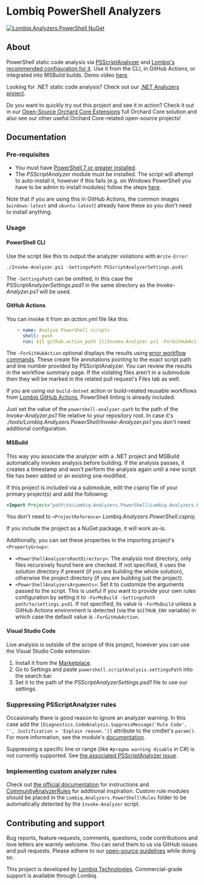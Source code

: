 # Lombiq PowerShell Analyzers

[![Lombiq.Analyzers.PowerShell NuGet](https://img.shields.io/nuget/v/Lombiq.Analyzers.PowerShell?label=Lombiq.Analyzers.PowerShell)](https://www.nuget.org/packages/Lombiq.Analyzers.PowerShell/)

## About

PowerShell static code analysis via [PSScriptAnalyzer](https://github.com/PowerShell/PSScriptAnalyzer) and [Lombiq's recommended configuration for it](Lombiq.Analyzers.PowerShell/PSScriptAnalyzerSettings.psd1). Use it from the CLI, in GitHub Actions, or integrated into MSBuild builds. Demo video [here](https://www.youtube.com/watch?v=GqUvneHxZ8g).

Looking for .NET static code analysis? Check out our [.NET Analyzers project](https://github.com/Lombiq/.NET-Analyzers).

Do you want to quickly try out this project and see it in action? Check it out in our [Open-Source Orchard Core Extensions](https://github.com/Lombiq/Open-Source-Orchard-Core-Extensions) full Orchard Core solution and also see our other useful Orchard Core-related open-source projects!

## Documentation

### Pre-requisites

- You must have [PowerShell 7 or greater installed](https://docs.microsoft.com/en-us/powershell/scripting/install/installing-powershell).
- The _PSScriptAnalyzer_ module must be installed. The script will attempt to auto-install it, however if this fails (e.g. on Windows PowerShell you have to be admin to install modules) follow the steps [here](https://docs.microsoft.com/en-us/powershell/utility-modules/psscriptanalyzer/overview?view=ps-modules#installing-psscriptanalyzer).

Note that if you are using this in GitHub Actions, the common images (`windows-latest` and `ubuntu-latest`) already have these so you don't need to install anything.

### Usage

#### PowerShell CLI

Use the script like this to output the analyzer violations with `Write-Error`:

```pwsh
./Invoke-Analyzer.ps1 -SettingsPath PSScriptAnalyzerSettings.psd1
```

The `-SettingsPath` can be omitted, in this case the _PSScriptAnalyzerSettings.psd1_ in the same directory as the _Invoke-Analyzer.ps1_ will be used.

#### GitHub Actions

You can invoke it from an _action.yml_ file like this:

```yaml
    - name: Analyze PowerShell scripts
      shell: pwsh
      run: ${{ github.action_path }}/Invoke-Analyzer.ps1 -ForGitHubAction
```

The `-ForGitHubAction` optional displays the results using [error workflow commands](https://docs.github.com/en/actions/using-workflows/workflow-commands-for-github-actions#setting-an-error-message). These create file annotations pointing to the exact script path and line number provided by PSScriptAnalyzer. You can review the results in the workflow summary page. If the violating files aren't in a submodule then they will be marked in the related pull request's Files tab as well.

If you are using our `build-dotnet` action or build-related reusable workflows from [Lombiq GitHub Actions](https://github.com/Lombiq/GitHub-Actions), PowerShell linting is already included.

Just set the value of the `powershell-analyzer-path` to the path of the _Invoke-Analyzer.ps1_ file relative to your repository root. In case it's _./tools/Lombiq.Analyzers.PowerShell/Invoke-Analyzer.ps1_ you don't need additional configuration.

#### MSBuild

This way you associate the analyzer with a .NET project and MSBuild automatically invokes analysis before building. If the analysis passes, it creates a timestamp and won't perform the analysis again until a new script file has been added or an existing one modified.

If this project is included via a submodule, edit the _csproj_ file of your primary project(s) and add the following:

```xml
<Import Project="path\to\Lombiq.Analyzers.PowerShell\Lombiq.Analyzers.PowerShell.targets" />
```

You don't need to `<ProjectReference>` _Lombiq.Analyzers.PowerShell.csproj_.

If you include the project as a NuGet package, it will work as-is.

Additionally, you can set these properties in the importing project's `<PropertyGroup>`:

- `<PowerShellAnalyzersRootDirectory>`: The analysis root directory, only files recursively found here are checked. If not specified, it uses the solution directory if present (if you are building the whole solution), otherwise the project directory (if you are building just the project).
- `<PowerShellAnalyzersArguments>`: Set it to customize the arguments passed to the script. This is useful if you want to provide your own rules configuration by setting it to `-ForMsBuild -SettingsPath path/to/settings.psd1`. If not specified, its value is `-ForMsBuild` unless a GitHub Actions environment is detected (via the `$GITHUB_ENV` variable) in which case the default value is `-ForGitHubAction`.

#### Visual Studio Code

Live analysis is outside of the scope of this project, however you can use the Visual Studio Code extension:

1. Install it from the [Marketplace](https://marketplace.visualstudio.com/items?itemName=ms-vscode.PowerShell).
2. Go to Settings and paste `powershell.scriptAnalysis.settingsPath` into the search bar.
3. Set it to the path of the _PSScriptAnalyzerSettings.psd1_ file to use our settings.

### Suppressing PSScriptAnalyzer rules

Occasionally there is good reason to ignore an analyzer warning. In this case add the `[Diagnostics.CodeAnalysis.SuppressMessage('Rule Code', '', Justification = 'Explain reason.')]` attribute to the cmdlet's `param()`. For more information, see the module's [documentation](https://docs.microsoft.com/en-us/powershell/utility-modules/psscriptanalyzer/using-scriptanalyzer?view=ps-modules#suppressing-rules).

Suppressing a specific line or range (like `#pragma warning disable` in C#) is not currently supported. See [the associated PSScriptAnalyzer issue](https://github.com/PowerShell/PSScriptAnalyzer/issues/849).

### Implementing custom analyzer rules

Check out [the official documentation](https://learn.microsoft.com/en-us/powershell/utility-modules/psscriptanalyzer/create-custom-rule) for instructions and [CommunityAnalyzerRules](https://github.com/PowerShell/PSScriptAnalyzer/blob/master/Tests/Engine/CommunityAnalyzerRules/CommunityAnalyzerRules.psm1) for additional inspiration.
Custom rule modules should be placed in the `Lombiq.Analyzers.PowerShell\Rules` folder to be automatically detected by the `Invoke-Analyzer` script.

## Contributing and support

Bug reports, feature requests, comments, questions, code contributions and love letters are warmly welcome. You can send them to us via GitHub issues and pull requests. Please adhere to our [open-source guidelines](https://lombiq.com/open-source-guidelines) while doing so.

This project is developed by [Lombiq Technologies](https://lombiq.com/). Commercial-grade support is available through Lombiq.
